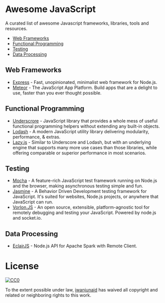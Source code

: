 # Awesome JavaScript

A curated list of awesome Javascript frameworks, libraries, tools and resources.

* [Web Frameworks](#web-frameworks)
* [Functional Programming](#functional-programming)
* [Testing](#testing)
* [Data Processing](#data-processing)

## Web Frameworks

* [Express](http://expressjs.com) - Fast, unopinionated, minimalist web framework for Node.js.
* [Meteor](https://www.meteor.com) - The JavaScript App Platform. Build apps that are a delight to use, faster than you ever thought possible.

## Functional Programming

* [Underscrore](http://underscorejs.org/) - JavaScript library that provides a whole mess of useful functional programming helpers without extending any built-in objects.
* [Lodash](https://lodash.com/) - A modern JavaScript utility library delivering modularity, performance, & extras.
* [Lazy.js](http://danieltao.com/lazy.js/) - Similar to Underscore and Lodash, but with an underlying engine that supports many more use cases than those libraries, while offering comparable or superior performance in most scenarios.

## Testing

* [Mocha](http://mochajs.org/) - A feature-rich JavaScript test framework running on Node.js and the browser, making asynchronous testing simple and fun.
* [Jasmine](http://jasmine.github.io/) - A Behavior Driven Development testing framework for JavaScript. It's suited for websites, Node.js projects, or anywhere that JavaScript can run.
* [Vorlon.JS]() - An open source, extensible, platform-agnostic tool for remotely debugging and testing your JavaScript. Powered by node.js and socket.io.

## Data Processing

* [EclairJS](https://github.com/EclairJS/eclairjs-node) - Node.js API for Apache Spark with Remote Client.

# License

[![CC0](http://i.creativecommons.org/p/zero/1.0/88x31.png)](http://creativecommons.org/publicdomain/zero/1.0/)

To the extent possible under law, [iwanjunaid](https://github.com/iwanjunaid) has waived all copyright and related or neighboring rights to this work.
